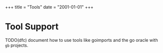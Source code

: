 +++
title       = "Tools"
date = "2001-01-01"
+++
# Tool Support

TODO(dfc) document how to use tools like goimports and the go oracle with `gb` projects.
